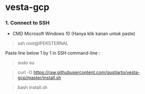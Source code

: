 # vesta-gcp
### 1. Connect to SSH

- CMD Microsoft Windows 10 (Hanya klik kanan untuk paste)

> ssh root@IPEKSTERNAL

Paste line below 1 by 1 in SSH command-line :

> sudo su

> curl -O https://raw.githubusercontent.com/gustiarto/vesta-gcp/master/install.sh

> bash install.sh
